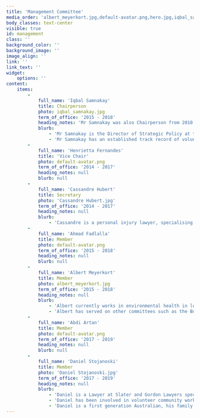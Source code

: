 ```yaml
---
title: 'Management Committee'
media_order: 'albert_meyerkort.jpg,default-avatar.png,hero.jpg,iqbal_samnakay.jpg,karem_elhosainy.jpg,lenda_oshalem.jpg,Daniel Stojanoski.jpeg'
body_classes: text-center
visible: true
id: management
class: ''
background_color: ''
background_image: ''
image_align: ''
link: ''
link_text: ''
widget:
    options: ''
content:
    items:
        -
            full_name: 'Iqbal Samnakay'
            title: Chairperson
            photo: iqbal_samnakay.jpg
            term_of_office: '2015 - 2018'
            heading_notes: 'Mr Samnakay was also Chairperson from 2010 - 2012'
            blurb:
                - 'Mr Samnakay is the Director of Strategic Policy at the Department of Water. He holds undergraduate and post-graduate qualifications in science, occupational health and safety and public health.'
                - 'Mr Samnakay has an established track record of voluntary and community work through sports and social organisations including membership of the Muslim Social and Sports Association  for 16 years, holding the positions of Secretary and Chairman at various times.'
        -
            full_name: 'Henrietta Fernandes'
            title: 'Vice Chair'
            photo: default-avatar.png
            term_of_office: '2014 - 2017'
            heading_notes: null
            blurb: null
        -
            full_name: 'Cassandre Hubert'
            title: Secretary
            photo: 'Cassandre Hubert.jpg'
            term_of_office: '2014 - 2017'
            heading_notes: null
            blurb:
                - 'Cassandre is a personal injury lawyer, specialising in medical negligence and catastrophic claims. She first encountered the MMRC while working for the local State Member of Parliament. Having spent most of her life in the Mirrabooka area, and growing up as a first generation Australian, Cassandre was driven to join the MMRC board after seeing the great work the organisation does in the local community.'
        -
            full_name: 'Ahmad Fadlalla'
            title: Member
            photo: default-avatar.png
            term_of_office: '2015 - 2018'
            heading_notes: null
            blurb: null
        -
            full_name: 'Albert Meyerkort'
            title: Member
            photo: albert_meyerkort.jpg
            term_of_office: '2015 - 2018'
            heading_notes: null
            blurb:
                - 'Albert currently works in environmental health in local government and has a number of years experience in that field. He has worked in the oil and gas industry as a regulatory advisor and several local governments in the past.'
                - 'Albert has served on other committees such as the Burmese Association of WA.'
        -
            full_name: 'Abdi Artan'
            title: Member
            photo: default-avatar.png
            term_of_office: '2017 - 2019'
            heading_notes: null
            blurb: null
        -
            full_name: 'Daniel Stojanoski'
            title: Member
            photo: 'Daniel Stojanoski.jpg'
            term_of_office: '2017 - 2019'
            heading_notes: null
            blurb:
                - 'Daniel is a Lawyer at Slater and Gordon Lawyers specialising in Industrial Relations/ Employment Law & Human Rights Law. He takes pride in advocating for the disadvantaged members of our community. As well as a Law degree and post graduate diploma in Legal Practice, Daniel also holds an Arts degree with a major in Philosophy.'
                - 'Daniel has been involved in volunteer community work for more than a decade, from volunteering at community legal centres to being a radio announcer on EBA FM multi-cultural station to co-founding the Macedonian Australian Community Organisation and sitting on the board as Vice President.'
                - 'Daniel is a first generation Australian, his family migrated from Macedonia in 1980. He proudly comes from a working class background and is passionate about helping others make a successful transition into this wonderful country that we call home, Australia.'
---
```


